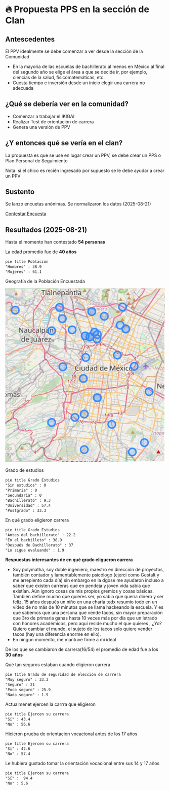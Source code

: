 #  🔥 Propuesta PPS en la sección de Clan

## Antescedentes

El PPV idealmente se debe comenzar a ver desde la sección de la Comunidad 

- En la mayoria de las escuelas de bachillerato al menos en México al final del segundo año se elige el área a que se decide ir, por ejemplo, ciencias de la salud, fisicomatemáticas, etc.
- Cuesta tiempo e inversión desde un inicio elegir una carrera no adecuada

## ¿Qué se debería ver en la comunidad?

- Comenzar a trabajar el IKIGAI
- Realizar Test de orientación de carrera
- Genera una versión de PPV

## ¿Y entonces qué se vería en el clan?

La propuesta es que se use en lugar crear un PPV, se debe crear un PPS o Plan Personal de Seguimiento

Nota: si el chico es recién ingresado por supuesto se le debe ayudar a crear un PPV


## Sustento

Se lanzó encuetas anónimas. Se normalizaron los datos (2025-08-21)


[Contestar Encuesta](https://docs.google.com/forms/d/1dDKZVk_P4YmnLEzyHmwG5qFOwgsKDYPIOzGSCwMJSP0/preview)

## Resultados (2025-08-21)

Hasta el momento han contestado **54 personas**

La edad promedio fue de **40 años**

```mermaid
pie title Población
"Hombres" : 38.9
"Mujeres" : 61.1
```
Geografía de la Población Encuestada

![Geografía de la Población Encuestada](img/poblacion.png)

Grado de estudios
```mermaid
pie title Grado Estudios
"Sin estudios" : 0
"Primaria" : 0
"Secundaria" : 0
"Bachillerato" : 9.3
"Universidad" : 57.4
"Postgrado" : 33.3
```

En qué grado eligieron carrera
```mermaid
pie title Grado Estudios
"Antes del bachillerato" : 22.2
"En el bachilleto" : 38.9
"Después de Bachillerato" : 37
"Lo sigue evaluando" : 1.9
```
**Respuestas interesantes de en qué grado eligueron carrera**

- Soy polymatha, soy doble ingeniero, maestro en dirección de proyectos, también contador y lamentablemente psicólogo (ejerci como Gestalt y me arrepiento cada día) sin embargo en la dgose me ayudaron incluso a saber que existen carreras que en pendeja y joven vida sabía que existían. Aún ignoro cosas de mis propios gremios y cosas básicas. También define mucho que quieres ser, yo sabía que quería dinero y ser feliz, 15 años después un niño en una charla tedx resumio todo en un vídeo de no más de 10 minutos que se llama hackeando la escuela. Y es que sabemos que una persona que vende tacos, sin mayor preparación que 3ro de primaria ganas hasta 10 veces más por día que un letrado con honores académicos, pero aquí reside mucho el que quieres , ¿Yo? Quiero cambiar el mundo, el sujeto de los tacos solo quiere vender tacos (hay una diferencia enorme en ello).
- En ningun momento, me mantuve firme a mi ideal

De los que se cambiaron de carrera(16/54) el promedio de edad fue a los **30 años**

Qué tan seguros estaban cuando eligieron carrera
```mermaid
pie title Grado de seguridad de elección de carrera
"Muy seguro" : 33.3
"Seguro" : 21
"Poco seguro" : 25.9
"Nada seguro" : 1.9
```

Actualmenet ejercen la carrra que eligieron
```mermaid
pie title Ejercen su carrera
"Sí" : 43.4
"No" : 56.6
```

Hicieron prueba de orientacion vocacional antes de los 17 años
```mermaid
pie title Ejercen su carrera
"Sí" : 42.6
"No" : 57.4
```

Le hubiera gustado tomar la orientación vocacional entre sus 14 y 17 años
```mermaid
pie title Ejercen su carrera
"Sí" :  94.4
"No" : 5.6
```